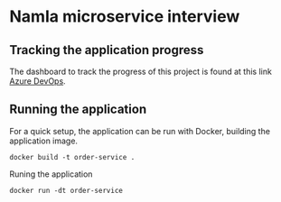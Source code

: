 # Namla microservice interview

## Tracking the application progress

The dashboard to track the progress of this project is
found at this link [Azure DevOps]([https://link](https://dev.azure.com/samyouaret13/namla-interview)).

## Running the application

For a quick setup, the application can be run with Docker, building the application image.

    docker build -t order-service .

Runing the application

    docker run -dt order-service
